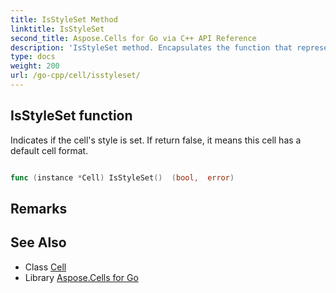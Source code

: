 ```yaml
---
title: IsStyleSet Method 
linktitle: IsStyleSet
second_title: Aspose.Cells for Go via C++ API Reference
description: 'IsStyleSet method. Encapsulates the function that represents isstyleset in Go.'
type: docs
weight: 200
url: /go-cpp/cell/isstyleset/
---
```


## IsStyleSet function

Indicates if the cell's style is set. If return false, it means this cell has a default cell format.

```go

func (instance *Cell) IsStyleSet()  (bool,  error) 

```

## Remarks


## See Also

* Class [Cell](../)
* Library [Aspose.Cells for Go](../../)
